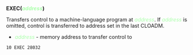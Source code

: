 **EXEC(<span style="color:#AAFFAA;">*address*</span>)**

Transfers control to a machine-language program at <span style="color:#AAFFAA;">*address*</span>.  If <span style="color:#AAFFAA;">*address*</span> is omitted, control is transferred to address set in the last CLOADM.

- <span style="color:#AAFFAA;">*address*</span> - memory address to transfer control to

```ecb2
10 EXEC 28032
```

